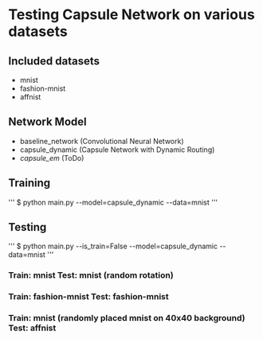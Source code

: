 # Testing Capsule Network on various datasets

## Included datasets
* mnist
* fashion-mnist
* affnist

## Network Model
* baseline_network (Convolutional Neural Network)
* capsule_dynamic (Capsule Network with Dynamic Routing)
* *capsule_em* (ToDo)

## Training
'''
$ python main.py --model=capsule_dynamic --data=mnist
'''

## Testing
'''
$ python main.py --is_train=False --model=capsule_dynamic --data=mnist
'''

### Train: mnist     Test: mnist (random rotation)

### Train: fashion-mnist     Test: fashion-mnist

### Train: mnist (randomly placed mnist on 40x40 background)     Test: affnist

